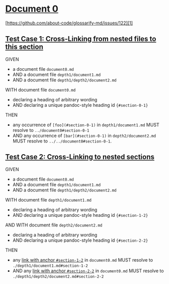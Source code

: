 # [Document 0](#document-0)

[https://github.com/about-code/glossarify-md/issues/122][1]

## [Test Case 1: Cross-Linking from nested files to this section](#section-0-1)

GIVEN

*   a document file `document0.md`
*   AND a document file `depth1/document1.md`
*   AND a document file `depth1/depth2/document2.md`

WITH document file `document0.md`

*   declaring a heading of arbitrary wording
*   AND declaring a unique pandoc-style heading id `{#section-0-1}`

THEN

*   any occurrence of `[foo](#section-0-1)` in `depth1/document1.md` MUST resolve to `../document0#section-0-1`
*   AND any occurrence of `[bar](#section-0-1)` in `depth2/document2.md` MUST resolve to `../../document0#section-0-1`.

## [Test Case 2: Cross-Linking to nested sections](#test-case-2-cross-linking-to-nested-sections)

GIVEN

*   a document file `document0.md`
*   AND a document file `depth1/document1.md`
*   AND a document file `depth1/depth2/document2.md`

WITH document file `depth1/document1.md`

*   declaring a heading of arbitrary wording
*   AND declaring a unique pandoc-style heading id `{#section-1-2}`

AND WITH document file `depth2/document2.md`

*   declaring a heading of arbitrary wording
*   AND declaring a unique pandoc-style heading id `{#section-2-2}`

THEN

*   any [link with anchor `#section-1-2`][2] in `document0.md` MUST
    resolve to `./depth1/document1.md#section-1-2`
*   AND any [link with anchor `#section-2-2`][3] in `document0.md` MUST
    resolve to `./depth1/depth2/document2.md#section-2-2`

[1]: https://github.com/about-code/glossarify-md/issues/122

[2]: ./depth1/document1.md#section-1-2

[3]: ./depth1/depth2/document2.md#section-2-2
